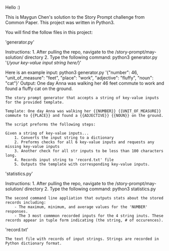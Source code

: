 Hello :) 

This is Maygun Chen's solution to the Story Prompt challenge from Common Paper.
This project was written in Python3. 

You  will find the follow files in this project:

'generator.py'

  Instructions:
        1. After pulling the repo, navigate to the /story-prompt/may-solution/ directory
        2. Type the following command:
            python3 generator.py '{*/your key-value input string here/*}'
        
   Here is an example input:
            python3 generator.py '{"number": 46, "unit_of_measure": "feet", "place": "work", "adjective": "fluffy", "noun": "cat"}'
   Output:
            One day Anna was walking her 46 feet commute to work and found a fluffy cat on the ground.
    

    The story prompt generator that accepts a string of key-value inputs for the provided template.

    Template: One day Anna was walking her {{NUMBER}} {{UNIT_OF_MEASURE}} commute to {{PLACE}} and found a {{ADJECTIVE}} {{NOUN}} on the ground.

    The script preforms the following steps:

    Given a string of key-value inputs... 
        1. Converts the input string to a dictionary
        2. Preforms checks for all 6 key-value inputs and requests any missing key-value inputs
        3. Another check for all str inputs to be less than 100 characters long. 
        4. Records input string to 'record.txt' file
        5. Outputs the template with corresponding key-value inputs.


'statistics.py'

  Instructions:
        1. After pulling the repo, navigate to the /story-prompt/may-solution/ directory
        2. Type the following command:
            python3 statistics.py

    The second command line appliation that outputs stats about the stored records including: 
        - The maximum, minimum, and average values for the 'NUMBER' responses.
        - The 3 most commmon recorded inputs for the 4 string inuts. These records appear in tuple form indicating (the string, # of occurences). 


'record.txt'
    
    The text file with records of input strings. Strings are recorded in Python dictionary format.

